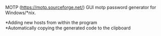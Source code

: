 MOTP (https://motp.sourceforge.net/) GUI motp password generator for Windows/*nix.
 
*Adding new hosts from within the program<br>
*Automatically copying the generated code to the clipboard

